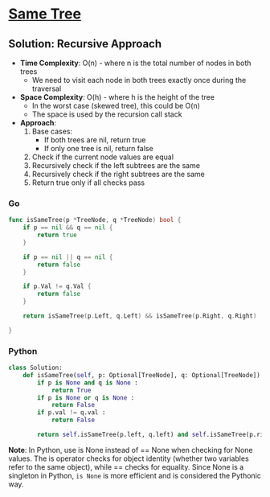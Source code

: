 # [Same Tree](https://leetcode.com/problems/same-tree/)

## Solution: Recursive Approach
- **Time Complexity**: O(n) - where n is the total number of nodes in both trees
  - We need to visit each node in both trees exactly once during the traversal
- **Space Complexity**: O(h) - where h is the height of the tree 
  - In the worst case (skewed tree), this could be O(n)
  - The space is used by the recursion call stack
- **Approach**:
  1. Base cases:
     - If both trees are nil, return true
     - If only one tree is nil, return false
  2. Check if the current node values are equal
  3. Recursively check if the left subtrees are the same
  4. Recursively check if the right subtrees are the same
  5. Return true only if all checks pass

### Go
```go
func isSameTree(p *TreeNode, q *TreeNode) bool {
	if p == nil && q == nil {
		return true
	}

	if p == nil || q == nil {
		return false
	}

	if p.Val != q.Val {
		return false
	}

	return isSameTree(p.Left, q.Left) && isSameTree(p.Right, q.Right)

}
```

### Python
```python
class Solution:
    def isSameTree(self, p: Optional[TreeNode], q: Optional[TreeNode]) -> bool:
        if p is None and q is None :
            return True
        if p is None or q is None :
            return False
        if p.val != q.val :
            return False

        return self.isSameTree(p.left, q.left) and self.isSameTree(p.right, q.right)
```

**Note**: In Python, use is None instead of == None when checking for None values. The is operator checks for object identity (whether two variables refer to the same object), while == checks for equality. Since None is a singleton in Python, `is None` is more efficient and is considered the Pythonic way.